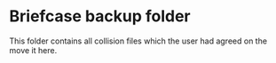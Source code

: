 # Briefcase backup folder
This folder contains all collision files which the user had agreed on the move it here.

